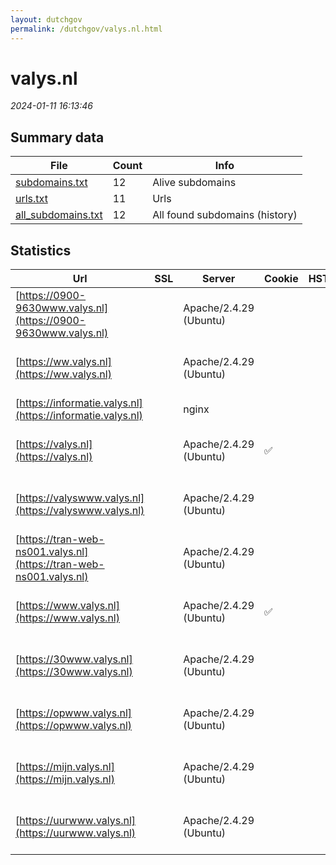 ```yaml
---
layout: dutchgov
permalink: /dutchgov/valys.nl.html
---
```



# valys.nl
*2024-01-11 16:13:46*
## Summary data


| File       | Count | Info |
|------------|-------|------|
|[subdomains.txt](/data/valys.nl/subdomains.txt)|12|Alive subdomains|
|[urls.txt](/data/valys.nl/urls.txt)|11|Urls|
|[all_subdomains.txt](/data/valys.nl/all_subdomains.txt)|12|All found subdomains (history)|


## Statistics


| Url | SSL | Server | Cookie | HSTS | CSP | XFO | XXP | RP | Tech |Title |
|------------|-------|------|------|------|------|------|------|------|------|------|
|[https://0900-9630www.valys.nl](https://0900-9630www.valys.nl)| |Apache/2.4.29 (Ubuntu)| | | | | | :white_check_mark: |Apache HTTP Server:2.4.29 Ubuntu|Apache2 Ubuntu D...|
|[https://ww.valys.nl](https://ww.valys.nl)| |Apache/2.4.29 (Ubuntu)| | | | | | :white_check_mark: |Apache HTTP Server:2.4.29 Ubuntu|Apache2 Ubuntu D...|
|[https://informatie.valys.nl](https://informatie.valys.nl)| |nginx| | | | | | :white_check_mark: |Nginx|404 Not Found|
|[https://valys.nl](https://valys.nl)| |Apache/2.4.29 (Ubuntu)|:white_check_mark: | | | | | :white_check_mark: |Apache HTTP Server:2.4.29 Ubuntu|Valys|
|[https://valyswww.valys.nl](https://valyswww.valys.nl)| |Apache/2.4.29 (Ubuntu)| | | | | | :white_check_mark: |Apache HTTP Server:2.4.29 Ubuntu|Apache2 Ubuntu D...|
|[https://tran-web-ns001.valys.nl](https://tran-web-ns001.valys.nl)| |Apache/2.4.29 (Ubuntu)| | | | | | :white_check_mark: |Apache HTTP Server:2.4.29 Ubuntu|Apache2 Ubuntu D...|
|[https://www.valys.nl](https://www.valys.nl)| |Apache/2.4.29 (Ubuntu)|:white_check_mark: | | | | | :white_check_mark: |Apache HTTP Server:2.4.29 Ubuntu|Valys|
|[https://30www.valys.nl](https://30www.valys.nl)| |Apache/2.4.29 (Ubuntu)| | | | | | :white_check_mark: |Apache HTTP Server:2.4.29 Ubuntu|Apache2 Ubuntu D...|
|[https://opwww.valys.nl](https://opwww.valys.nl)| |Apache/2.4.29 (Ubuntu)| | | | | | :white_check_mark: |Apache HTTP Server:2.4.29 Ubuntu|Apache2 Ubuntu D...|
|[https://mijn.valys.nl](https://mijn.valys.nl)| |Apache/2.4.29 (Ubuntu)| | | | | | :white_check_mark: |Apache HTTP Server:2.4.29 Ubuntu|Apache2 Ubuntu D...|
|[https://uurwww.valys.nl](https://uurwww.valys.nl)| |Apache/2.4.29 (Ubuntu)| | | | | | :white_check_mark: |Apache HTTP Server:2.4.29 Ubuntu|Apache2 Ubuntu D...|